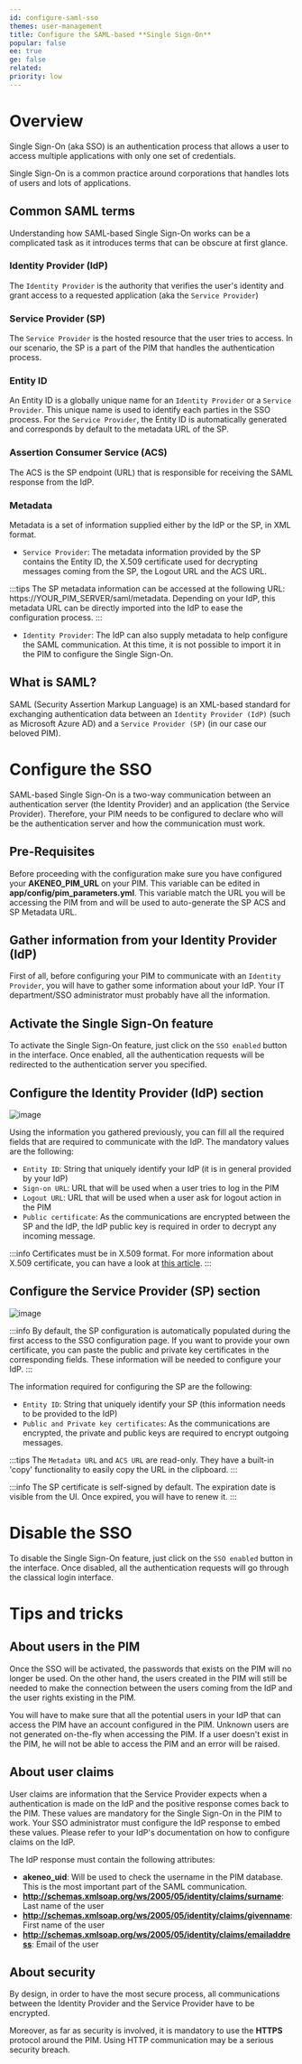 ```yaml
---
id: configure-saml-sso
themes: user-management
title: Configure the SAML-based **Single Sign-On**
popular: false
ee: true
ge: false
related:
priority: low
---
```


# Overview

Single Sign-On (aka SSO) is an authentication process that allows a user to access multiple applications with only one set of credentials.

Single Sign-On is a common practice around corporations that handles lots of users and lots of applications.

## Common SAML terms

Understanding how SAML-based Single Sign-On works can be a complicated task as it introduces terms that can be obscure at first glance.

### Identity Provider (IdP)

The `Identity Provider` is the authority that verifies the user's identity and grant access to a requested application (aka the `Service Provider`)

### Service Provider (SP)

The `Service Provider` is the hosted resource that the user tries to access. In our scenario, the SP is a part of the PIM that handles the authentication process.

### Entity ID

An Entity ID is a globally unique name for an `Identity Provider` or a `Service Provider`. This unique name is used to identify each parties in the SSO process.
For the `Service Provider`, the Entity ID is automatically generated and corresponds by default to the metadata URL of the SP.

### Assertion Consumer Service (ACS)

The ACS is the SP endpoint (URL) that is responsible for receiving the SAML response from the IdP.

### Metadata

Metadata is a set of information supplied either by the IdP or the SP, in XML format.
* `Service Provider`: The metadata information provided by the SP contains the Entity ID, the X.509 certificate used for decrypting messages coming from the SP, the Logout URL and the ACS URL.

:::tips
The SP metadata information can be accessed at the following URL: https://YOUR_PIM_SERVER/saml/metadata. Depending on your IdP, this metadata URL can be directly imported into the IdP to ease the configuration process.
:::

* `Identity Provider`: The IdP can also supply metadata to help configure the SAML communication. At this time, it is not possible to import it in the PIM to configure the Single Sign-On.

## What is SAML?

SAML (Security Assertion Markup Language) is an XML-based standard for exchanging authentication data between an `Identity Provider (IdP)` (such as Microsoft Azure AD) and a `Service Provider (SP)` (in our case our beloved PIM).

# Configure the SSO

SAML-based Single Sign-On is a two-way communication between an authentication server (the Identity Provider) and an application (the Service Provider). Therefore, your PIM needs to be configured to declare who will be the authentication server and how the communication must work.

## Pre-Requisites

Before proceeding with the configuration make sure you have configured your **AKENEO_PIM_URL** on your PIM. This variable can be edited in **app/config/pim_parameters.yml**. This variable match the URL you will be accessing the PIM from and will be used to auto-generate the SP ACS and SP Metadata URL.

## Gather information from your Identity Provider (IdP)

First of all, before configuring your PIM to communicate with an `Identity Provider`, you will have to gather some information about your IdP. Your IT department/SSO administrator must probably have all the information.

## Activate the Single Sign-On feature

To activate the Single Sign-On feature, just click on the `SSO enabled` button in the interface.
Once enabled, all the authentication requests will be redirected to the authentication server you specified.

## Configure the Identity Provider (IdP) section

![image](../img/SamlSSO-IdPConfiguration.png)

Using the information you gathered previously, you can fill all the required fields that are required to communicate with the IdP.
The mandatory values are the following:
* `Entity ID`: String that uniquely identify your IdP (it is in general provided by your IdP)
* `Sign-on URL`: URL that will be used when a user tries to log in the PIM
* `Logout URL`: URL that will be used when a user ask for logout action in the PIM
* `Public certificate`: As the communications are encrypted between the SP and the IdP, the IdP public key is required in order to decrypt any incoming message.

:::info
Certificates must be in X.509 format.
For more information about X.509 certificate, you can have a look at [this article](https://en.wikipedia.org/wiki/X.509).
:::

## Configure the Service Provider (SP) section

![image](../img/SamlSSO-SPConfiguration.png)

:::info
By default, the SP configuration is automatically populated during the first access to the SSO configuration page. If you want to provide your own certificate, you can paste the public and private key certificates in the corresponding fields.
These information will be needed to configure your IdP.
:::

The information required for configuring the SP are the following:
* `Entity ID`: String that uniquely identify your SP (this information needs to be provided to the IdP)
* `Public and Private key certificates`: As the communications are encrypted, the private and public keys are required to encrypt outgoing messages.

:::tips
The `Metadata URL` and `ACS URL` are read-only. They have a built-in 'copy' functionality to easily copy the URL in the clipboard.
:::

:::info
The SP certificate is self-signed by default. The expiration date is visible from the UI. Once expired, you will have to renew it.
:::

# Disable the SSO

To disable the Single Sign-On feature, just click on the `SSO enabled` button in the interface.
Once disabled, all the authentication requests will go through the classical login interface.

# Tips and tricks

## About users in the PIM

Once the SSO will be activated, the passwords that exists on the PIM will no longer be used.
On the other hand, the users created in the PIM will still be needed to make the connection between the users coming from the IdP and the user rights existing in the PIM.

You will have to make sure that all the potential users in your IdP that can access the PIM have an account configured in the PIM.
Unknown users are not generated on-the-fly when accessing the PIM. If a user doesn't exist in the PIM, he will not be able to access the PIM and an error will be raised.

## About user claims

User claims are information that the Service Provider expects when a authentication is made on the IdP and the positive response comes back to the PIM.
These values are mandatory for the Single Sign-On in the PIM to work. Your SSO administrator must configure the IdP response to embed these values. Please refer to your IdP's documentation on how to configure claims on the IdP.

The IdP response must contain the following attributes:
* **akeneo_uid**: Will be used to check the username in the PIM database. This is the most important part of the SAML communication.
* **http://schemas.xmlsoap.org/ws/2005/05/identity/claims/surname**: Last name of the user
* **http://schemas.xmlsoap.org/ws/2005/05/identity/claims/givenname**: First name of the user
* **http://schemas.xmlsoap.org/ws/2005/05/identity/claims/emailaddress**: Email of the user

## About security

By design, in order to have the most secure process, all communications between the Identity Provider and the Service Provider have to be encrypted.

Moreover, as far as security is involved, it is mandatory to use the **HTTPS** protocol around the PIM. Using HTTP communication may be a serious security breach.
